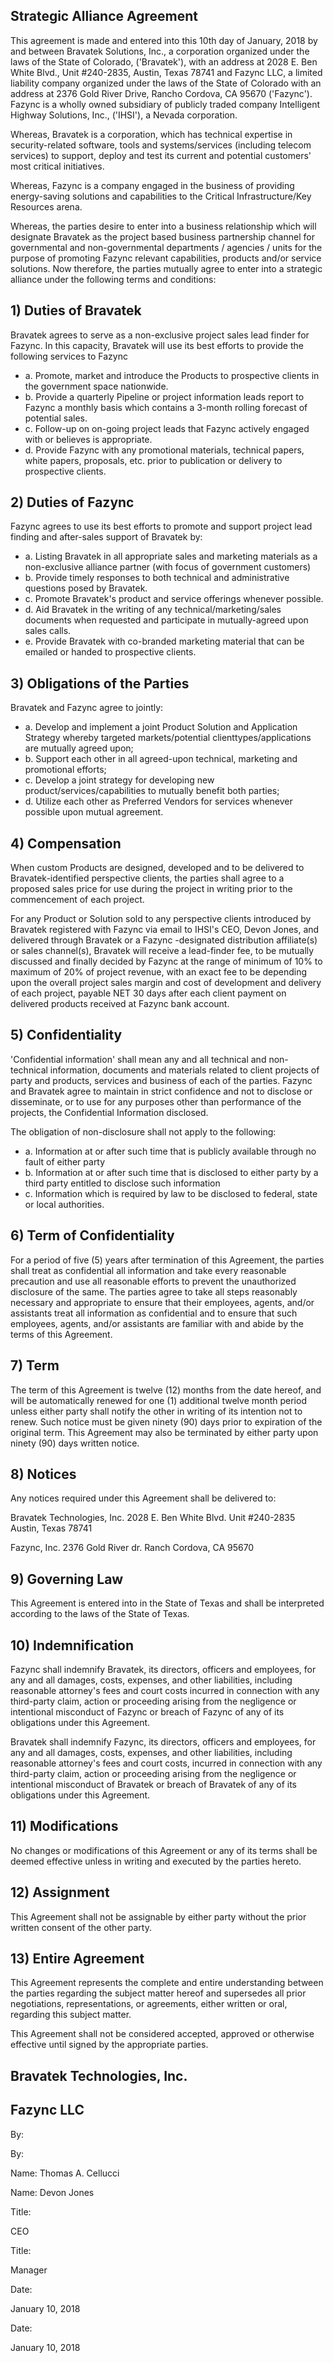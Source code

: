 ## Strategic Alliance Agreement

This agreement is made and entered into this 10th day of January, 2018 by and between Bravatek Solutions, Inc., a corporation organized under the laws of the State of Colorado, ('Bravatek'), with an address at 2028 E. Ben White Blvd., Unit #240-2835, Austin, Texas 78741 and Fazync LLC, a limited liability company organized under the laws of the State of Colorado with an address at 2376 Gold River Drive, Rancho Cordova, CA 95670 ('Fazync'). Fazync is a wholly owned subsidiary of publicly traded company Intelligent Highway Solutions, Inc., ('IHSI'), a Nevada corporation.

Whereas, Bravatek is a corporation, which has technical expertise in security-related software, tools and systems/services (including telecom services) to support, deploy and test its current and potential customers' most critical initiatives.

Whereas, Fazync is a company engaged in the business of providing energy-saving solutions and capabilities to the Critical Infrastructure/Key Resources arena.

Whereas, the parties desire to enter into a business relationship which will designate Bravatek as the project based business partnership channel for governmental and non-governmental departments / agencies / units for the purpose of promoting Fazync relevant capabilities, products and/or service solutions. Now therefore, the parties mutually agree to enter into a strategic alliance under the following terms and conditions:

## 1) Duties of Bravatek

Bravatek agrees to serve as a non-exclusive project sales lead finder for Fazync. In this capacity, Bravatek will use its best efforts to provide the following services to Fazync

- a. Promote, market and introduce the Products to prospective clients in the government space nationwide.
- b. Provide a quarterly Pipeline or project information leads report to Fazync a monthly basis which contains a 3-month rolling forecast of potential sales.
- c. Follow-up on on-going project leads that Fazync actively engaged with or believes is appropriate.
- d. Provide  Fazync with any promotional materials, technical papers, white papers, proposals, etc. prior to publication or delivery to prospective clients.

## 2) Duties of Fazync

Fazync agrees to use its best efforts to promote and support project lead finding and after-sales support of Bravatek by:

- a. Listing  Bravatek in all appropriate sales and marketing materials as a non-exclusive alliance partner (with focus of government customers)
- b. Provide timely responses to both technical and administrative questions posed by Bravatek.
- c. Promote Bravatek's product and service offerings whenever possible.
- d. Aid Bravatek in the writing of any technical/marketing/sales documents when requested and participate in mutually-agreed upon sales calls.
- e. Provide Bravatek with co-branded marketing material that can be emailed or handed to prospective clients.

## 3) Obligations of the Parties

Bravatek and Fazync agree to jointly:

- a. Develop  and implement a joint Product Solution and Application Strategy whereby targeted markets/potential clienttypes/applications are mutually agreed upon;
- b. Support each other in all agreed-upon technical, marketing and promotional efforts;
- c. Develop a joint strategy for developing new product/services/capabilities to mutually benefit both parties;
- d. Utilize each other as Preferred Vendors for services whenever possible upon mutual agreement.

## 4) Compensation

When custom Products are designed, developed and to be delivered to Bravatek-identified perspective clients, the parties shall agree to a proposed sales price for use during the project in writing prior to the commencement of each project.

For any Product or Solution sold to any perspective clients introduced by Bravatek registered with Fazync via email to IHSI's CEO, Devon Jones, and delivered through Bravatek or a Fazync -designated distribution affiliate(s) or sales channel(s), Bravatek will receive a lead-finder fee, to be mutually discussed and finally decided by Fazync at the range of minimum of 10% to maximum of 20% of project revenue, with an exact fee to be depending upon the overall project sales margin and cost of development and delivery of each project, payable NET 30 days after each client payment on delivered products received at Fazync bank account.

## 5) Confidentiality

'Confidential information' shall mean any and all technical and non-technical information, documents and materials related to client projects of party and products, services and business of each of the parties. Fazync and Bravatek agree to maintain in strict confidence and not to disclose or disseminate, or to use for any purposes other than performance of the projects, the Confidential Information disclosed.

The obligation of non-disclosure shall not apply to the following:

- a. Information at or after such time that is publicly available through no fault of either party
- b. Information at or after such time that is disclosed to either party by a third party entitled to disclose such information
- c. Information which is required by law to be disclosed to federal, state or local authorities.

## 6) Term of Confidentiality

For a period of five (5) years after termination of this Agreement, the parties shall treat as confidential all information and take every reasonable precaution and use all reasonable efforts to prevent the unauthorized disclosure of the same. The parties agree to take all steps reasonably necessary and appropriate to ensure that their employees, agents, and/or assistants treat all information as confidential and to ensure that such employees, agents, and/or assistants are familiar with and abide by the terms of this Agreement.

## 7) Term

The term of this Agreement is twelve (12) months from the date hereof, and will be automatically renewed for one (1) additional twelve month period unless either party shall notify the other in writing of its intention not to renew. Such notice must be given ninety (90) days prior to expiration of the original term. This Agreement may also be terminated by either party upon ninety (90) days written notice.

## 8) Notices

Any notices required under this Agreement shall be delivered to:

Bravatek Technologies, Inc. 2028 E. Ben White Blvd. Unit #240-2835 Austin, Texas 78741

Fazync, Inc. 2376 Gold River dr. Ranch Cordova, CA 95670

## 9) Governing Law

This Agreement is entered into in the State of Texas and shall be interpreted according to the laws of the State of Texas.

## 10) Indemnification

Fazync shall indemnify Bravatek, its directors, officers and employees, for any and all damages, costs, expenses, and other liabilities, including reasonable attorney's fees and court costs incurred in connection with any third-party claim, action or proceeding arising from the negligence or intentional misconduct of Fazync or breach of Fazync of any of its obligations under this Agreement.

Bravatek shall indemnify Fazync, its directors, officers and employees, for any and all damages, costs, expenses, and other liabilities, including reasonable attorney's fees and court costs, incurred in connection with any third-party claim, action or proceeding arising from the negligence or intentional misconduct of Bravatek or breach of Bravatek of any of its obligations under this Agreement.

## 11) Modifications

No changes or modifications of this Agreement or any of its terms shall be deemed effective unless in writing and executed by the parties hereto.

## 12) Assignment

This Agreement shall not be assignable by either party without the prior written consent of the other party.

## 13) Entire Agreement

This Agreement represents the complete and entire understanding between the parties regarding the subject matter hereof and supersedes all prior negotiations, representations, or agreements, either written or oral, regarding this subject matter.

This Agreement shall not be considered accepted, approved or otherwise effective until signed by the appropriate parties.

## Bravatek Technologies, Inc.

## Fazync LLC

By:

By:

Name: Thomas A. Cellucci

Name: Devon Jones

Title:

CEO

Title:

Manager

Date:

January 10, 2018

Date:

January 10, 2018